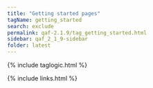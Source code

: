```yaml
---
title: "Getting started pages"
tagName: getting_started
search: exclude
permalink: qaf-2.1.9/tag_getting_started.html
sidebar: qaf_2_1_9-sidebar
folder: latest
---
```

{% include taglogic.html %}

{% include links.html %}
